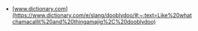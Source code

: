 * [www.dictionary.com](https://www.dictionary.com/e/slang/dooblydoo/#:~:text=Like%20whatchamacallit%20and%20thingamajig%2C%20dooblydoo)
